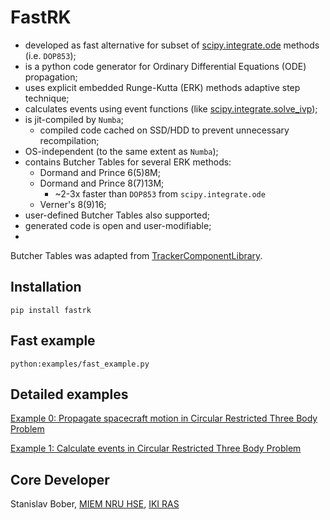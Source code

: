 # FastRK

- developed as fast alternative for subset of [scipy.integrate.ode](https://docs.scipy.org/doc/scipy/reference/generated/scipy.integrate.ode.html) methods (i.e. `DOP853`);
- is a python code generator for Ordinary Differential Equations (ODE) propagation;
- uses explicit embedded Runge-Kutta (ERK) methods adaptive step technique;
- calculates events using event functions (like [scipy.integrate.solve_ivp](https://docs.scipy.org/doc/scipy/reference/generated/scipy.integrate.solve_ivp.html)); 
- is jit-compiled by `Numba`;
  * compiled code cached on SSD/HDD to prevent unnecessary recompilation;
- OS-independent (to the same extent as `Numba`);
- contains Butcher Tables for several ERK methods:
    - Dormand and Prince 6(5)8M;
    - Dormand and Prince 8(7)13M;
      * ~2-3x faster than `DOP853` from `scipy.integrate.ode`
    - Verner's 8(9)16;
- user-defined Butcher Tables also supported; 
- generated code is open and user-modifiable; 
- 

Butcher Tables was adapted from [TrackerComponentLibrary](https://github.com/USNavalResearchLaboratory/TrackerComponentLibrary).

## Installation

    pip install fastrk

## Fast example

```python:examples/fast_example.py```


## Detailed examples

[Example 0: Propagate spacecraft motion in Circular Restricted Three Body Problem](https://github.com/BoberSA/fastrk/blob/master/examples/ex0_propagate_crtbp.ipynb)

[Example 1: Calculate events in Circular Restricted Three Body Problem](https://github.com/BoberSA/fastrk/blob/master/examples/ex1_calculate_events.ipynb)

## Core Developer
Stanislav Bober, [MIEM NRU HSE](https://miem.hse.ru/), [IKI RAS](http://iki.rssi.ru/)

